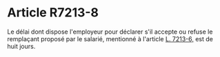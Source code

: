 # Article R7213-8

  
Le délai dont dispose l'employeur pour déclarer s'il accepte ou refuse le remplaçant proposé par le salarié, mentionné à l'article [L. 7213-6,][1] est de huit jours.

 [1]: /affichCodeArticle.do?cidTexte=LEGITEXT000006072050&idArticle=LEGIARTI000006904686&dateTexte=&categorieLien=cid
